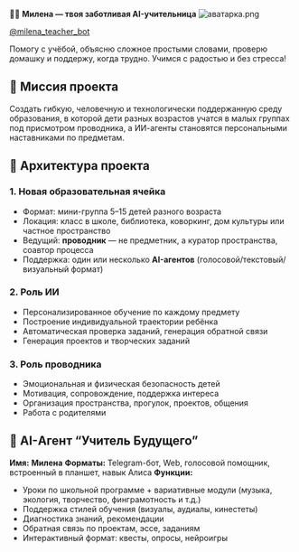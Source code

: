👩‍🏫 **Милена — твоя заботливая AI-учительница**
![аватарка.png](attachment:c127144e-21bf-4945-913e-af7ad0d0db74:avatar.png)

[@milena_teacher_bot](https://t.me/milena_teacher_bot)

Помогу с учёбой, объясню сложное простыми словами, проверю домашку и поддержу, когда трудно. Учимся с радостью и без стресса!

## **🧭 Миссия проекта**

Создать гибкую, человечную и технологически поддержанную среду образования, в которой дети разных возрастов учатся в малых группах под присмотром проводника, а ИИ-агенты становятся персональными наставниками по предметам.

## **🧩 Архитектура проекта**

### **1. Новая образовательная ячейка**
- Формат: мини-группа 5–15 детей разного возраста
- Локация: класс в школе, библиотека, коворкинг, дом культуры или частное пространство
- Ведущий: **проводник** — не предметник, а куратор пространства, соавтор процесса
- Поддержка: один или несколько **AI-агентов** (голосовой/текстовый/визуальный формат)

### **2. Роль ИИ**
- Персонализированное обучение по каждому предмету
- Построение индивидуальной траектории ребёнка
- Автоматическая проверка заданий, генерация обратной связи
- Генерация проектов и творческих заданий

### **3. Роль проводника**
- Эмоциональная и физическая безопасность детей
- Мотивация, сопровождение, поддержка интереса
- Организация пространства, прогулок, проектов, общения
- Работа с родителями

## **🤖 AI-Агент “Учитель Будущего”**
**Имя:** **Милена**
**Форматы:** Telegram-бот, Web, голосовой помощник, встроенный в планшет, навык Алиса
**Функции:**
- Уроки по школьной программе + вариативные модули (музыка, экология, творчество, финграмотность и т.д.)
- Поддержка стилей обучения (визуалы, аудиалы, кинестеты)
- Диагностика знаний, рекомендации
- Обратная связь по проектам, эссе, заданиям
- Интерактивный формат: квесты, опросы, нейроигры
